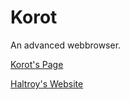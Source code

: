 # Korot
An advanced webbrowser.

[Korot's Page](http://korot.haltroy.com/ "Korot's Page")

[Haltroy's Website](http://haltroy.com "Haltroy's Website")
